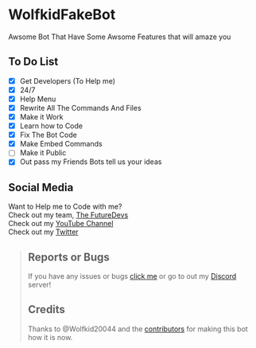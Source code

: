 # WolfkidFakeBot
Awsome Bot That Have Some Awsome Features that will amaze you

## To Do List
- [x] Get Developers (To Help me)
- [x] 24/7
- [X] Help Menu
- [x] Rewrite All The Commands And Files
- [x] Make it Work
- [X] Learn how to Code
- [X] Fix The Bot Code
- [X] Make Embed Commands
- [ ]  Make it Public
- [X] Out pass my Friends Bots
tell us your ideas 

## Social Media
Want to Help me to Code with me? <br>
Check out my team, [The FutureDevs](https://github.com/FutureDeveloperZ)<br>
Check out my [YouTube Channel](www.youtube.com/c/Wolfkid)<br>
Check out my [Twitter](https://twitter.com/@TheRealWolfkid)

> ## Reports or Bugs
> If you have any issues or bugs [click me](https://github.com/Wolfkid200444/FakeWolfkidBOT/issues) or go to out my [Discord](https://discord.gg/Z42u23M) server!
>
> ## Credits
> Thanks to @Wolfkid20044 and the [contributors](https://github.com/FutureDeveloperZ/FakeWolfkid/graphs/contributors) for making this bot how it is now.
